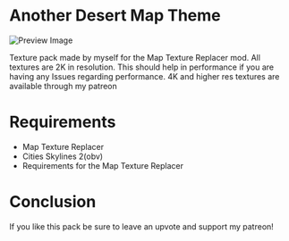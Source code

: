 
# Another Desert Map Theme

![Preview Image]()

Texture pack made by myself for the Map Texture Replacer mod.
All textures are 2K in resolution. This should help in performance if you are having any Issues regarding performance.
4K and higher res textures are available through my patreon


# Requirements
- Map Texture Replacer
- Cities Skylines 2(obv)
- Requirements for the Map Texture Replacer

# Conclusion

If you like this pack be sure to leave an upvote and support my patreon!